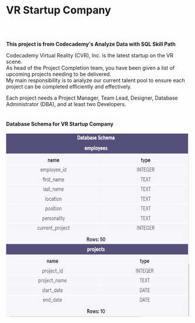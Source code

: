 <h1>VR Startup Company</h1><br><br>

<b>This project is from Codecademy's Analyze Data with SQL Skill Path </b><br>

Codecademy Virtual Reality (CVR), Inc. is the latest startup on the VR scene.<br>
As head of the Project Completion team, you have been given a list of upcoming projects needing to be delivered. <br>My main responsibility is to analyze our current talent pool to ensure each project can be completed efficiently and effectively.

Each project needs a Project Manager, Team Lead, Designer, Database Administrator (DBA), and at least two Developers.
<br>
<br>
<h4>Database Schema for VR Startup Company</h4> 
<img src = "DBSchemaVR.JPG" alt = "Database Schema VR Startup Company" width = 500, height = 500> 
